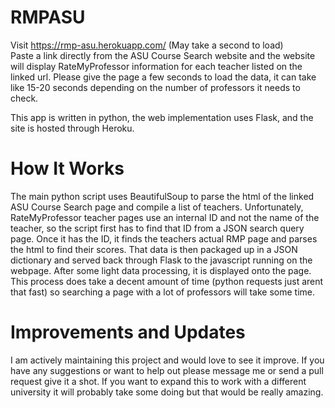 # RMPASU  
Visit https://rmp-asu.herokuapp.com/ (May take a second to load)  
Paste a link directly from the ASU Course Search website and the website will display RateMyProfessor information for each teacher listed on the linked url. Please give the page a few seconds to load the data, it can take like 15-20 seconds depending on the number of professors it needs to check.

This app is written in python, the web implementation uses Flask, and the site is hosted through Heroku.

# How It Works
The main python script uses BeautifulSoup to parse the html of the linked ASU Course Search page and compile a list of teachers. Unfortunately, RateMyProfessor teacher pages use an internal ID and not the name of the teacher, so the script first has to find that ID from a JSON search query page. Once it has the ID, it finds the teachers actual RMP page and parses the html to find their scores. That data is then packaged up in a JSON dictionary and served back through Flask to the javascript running on the webpage. After some light data processing, it is displayed onto the page. This process does take a decent amount of time (python requests just arent that fast) so searching a page with a lot of professors will take some time. 

# Improvements and Updates
I am actively maintaining this project and would love to see it improve. If you have any suggestions or want to help out please message me or send a pull request give it a shot. If you want to expand this to work with a different university it will probably take some doing but that would be really amazing. 
